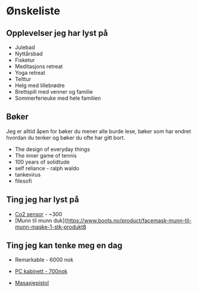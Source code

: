 # Ønskeliste

## Opplevelser jeg har lyst på
- Julebad
- Nyttårsbad
- Fisketur
- Meditasjons retreat
- Yoga retreat
- Telttur
- Helg med lillebrødre
- Brettspill med venner og familie
- Sommerferieuke med hele familien

## Bøker
Jeg er alltid åpen for bøker du mener alle burde lese, bøker som har endret hvordan du tenker og bøker du ofte har gitt bort.
- The design of everyday things
- The inner game of tennis
- 100 years of solidtude
- self reliance - ralph waldo
- tankevirus
- filesofi

## Ting jeg har lyst på

- [Co2 sensor](https://www.banggood.com/no/MH-Z19B-Infrared-CO2-Sensor-For-CO2-Monitor-NDIR-Gas-Sensor-CO2-Gas-Sensor-0-5000PPM-p-1248315.html?utm_source=googleshopping&utm_medium=cpc_organic&gmcCountry=NO&utm_content=minha&utm_campaign=minha-no-no-pc&currency=NOK&createTmp=1&utm_source=googleshopping&utm_medium=cpc_union&utm_content=xibei&utm_campaign=xibei-ssc-no-all-0302&ad_id=337428064977&gclid=Cj0KCQiA7qP9BRCLARIsABDaZzgAmqGAow7fTf_A7_RD0_B44c9bZODgpTLQ8chv8WOME9M1-VoeSDQaAlVXEALw_wcB&cur_warehouse=CN) - ~300
- [Munn til munn duk](https://www.boots.no/product/facemask-munn-til-munn-maske-1-stk-produkt8



## Ting jeg kan tenke meg en dag
- Remarkable - 6000 nok
- [PC kabinett - 700nok](https://www.komplett.no/product/863350/datautstyr/pc-komponenter/kabinetterbarebone/minimicronano-tower/fractal-design-core-500-mini-itx-sort)

- [Masasjepistol](https://www.kjell.com//no/produkter/hjem-kontor-fritid/kropp-og-helse/massasjepistol/careical-recovery-massasjepistol-for-stive-muskler-p47989?gclid=Cj0KCQiAy579BRCPARIsAB6QoIb4tdDMZh4yIrL5-rQkTd_Gw1aIXPyCof5ce8iRR0-zgZwHNtlOYtsaAm6pEALw_wcB&gclsrc=aw.ds)


